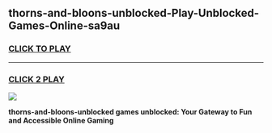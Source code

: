 
## thorns-and-bloons-unblocked-Play-Unblocked-Games-Online-sa9au
<h3>
<a href="https://premium76.site?title=thorns-and-bloons-unblocked&ref=25A">CLICK TO PLAY</a></h3>
<hr>

<h3>
<a href="https://premium76.site?title=thorns-and-bloons-unblocked&ref=25A">CLICK 2 PLAY</a>
  
</h3>

<a href="https://premium76.site?title=thorns-and-bloons-unblocked&ref=25A"><img src="https://clearcache.store/games.png"></a>


**thorns-and-bloons-unblocked games unblocked: Your Gateway to Fun and Accessible Online Gaming**
